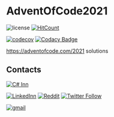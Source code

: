 # AdventOfCode2021

![license](https://img.shields.io/github/license/Almantask/AdventOfCode2021.svg) [![HitCount](http://hits.dwyl.com/Almantask/AdventOfCode2021.svg)](http://hits.dwyl.com//Almantask/AdventOfCode2021)

[![codecov](https://codecov.io/gh/Almantask/AdventOfCode2021/branch/main/graph/badge.svg?token=AKOYAXKSH7)](https://codecov.io/gh/Almantask/AdventOfCode2021)
[![Codacy Badge](https://api.codacy.com/project/badge/Grade/ddb6c1f00e6247f4ba8bf43076fb3e11)](https://app.codacy.com/gh/Almantask/AdventOfCode2021?utm_source=github.com&utm_medium=referral&utm_content=Almantask/AdventOfCode2021&utm_campaign=Badge_Grade_Settings)

https://adventofcode.com/2021 solutions

## Contacts

[![C# Inn](https://badgen.net/discord/members/rCMKcUU)](https://discord.gg/rCMKcUU)

[![LinkedInn](https://img.shields.io/badge/LinkedIn-0077B5?style=flat&logo=linkedin&logoColor=white)](https://www.linkedin.com/in/almantas-karpavicius/)
[![Reddit](https://img.shields.io/badge/Reddit-FF4500?style=flat&logo=reddit&logoColor=white)](https://www.reddit.com/user/IFriendlyHelper)
[![Twitter Follow](https://img.shields.io/twitter/follow/Kaisinel2?style=flat&logo=twitter)](https://twitter.com/Kaisinel2)

[![gmail](https://img.shields.io/badge/Gmail-D14836?style=flat&logo=gmail&logoColor=white)](mailto:almantusk@gmail.com)

